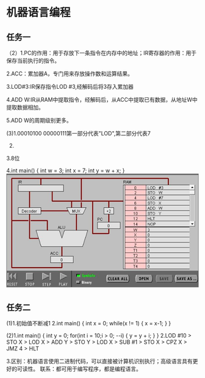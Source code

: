 # 机器语言编程

## 任务一
（2）1.PC的作用：用于存放下一条指令在内存中的地址；IR寄存器的作用：用于保存当前执行的指令。

2.ACC：累加器A，专门用来存放操作数和运算结果。

3.LOD#3:IR保存指令LOD #3,经解码后将3存入累加器 

4.ADD W:IR从RAM中提取指令，经解码后，从ACC中提取已有数据，从地址W中提取数据相加。

5.ADD W的周期级别更多。

(3)1.00010100 00000111第一部分代表"LOD",第二部分代表7

2.

3.8位

4.int main() {
    int w = 3;
    int x = 7;
    int y = w + x;
}
![add](images/add.jpg)

## 任务二

(1)1.初始值不断减1
2.int main() {
    int x = 0;
    while(x != 1) {
        x = x-1;
    }
}

(2)1.int main() {
    int y = 0;
    for(int i = 10;i > 0; --i) {
        y = y + i;
    }
}
2.LOD #10 > STO X > LOD X > ADD Y > STO Y > LOD X > SUB #1 > STO X > CPZ X > JMZ 4 > HLT

3.区别：机器语言使用二进制代码，可以直接被计算机识别执行；高级语言具有更好的可读性。
联系：都可用于编写程序，都是编程语言。